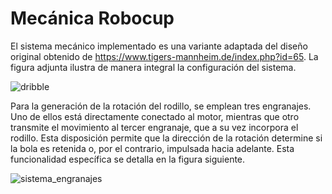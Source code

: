 # Mecánica Robocup
El sistema mecánico implementado es una variante adaptada del diseño original obtenido de https://www.tigers-mannheim.de/index.php?id=65. La figura adjunta ilustra de manera integral la configuración del sistema.

![dribble](https://github.com/IsabellaBermon/Robocup/assets/42179443/33aa17fd-d1ae-4c32-ad7a-9fc1bf99c4a7)

Para la generación de la rotación del rodillo, se emplean tres engranajes. Uno de ellos está directamente conectado al motor, mientras que otro transmite el movimiento al tercer engranaje, que a su vez incorpora el rodillo. Esta disposición permite que la dirección de la rotación determine si la bola es retenida o, por el contrario, impulsada hacia adelante. Esta funcionalidad específica se detalla en la figura siguiente.

![sistema_engranajes](https://github.com/IsabellaBermon/Robocup/assets/42179443/bfad6449-e231-4523-a75e-ce0f1927f051)
